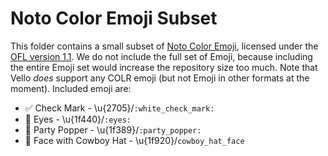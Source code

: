 # Noto Color Emoji Subset

This folder contains a small subset of [Noto Color Emoji](https://fonts.google.com/noto/specimen/Noto+Color+Emoji), licensed under the [OFL version 1.1](LICENSE).
We do not include the full set of Emoji, because including the entire Emoji set would increase the repository size too much.
Note that Vello *does* support any COLR emoji (but not Emoji in other formats at the moment).
Included emoji are:

- ✅ Check Mark - \u{2705}/`:white_check_mark:`
- 👀 Eyes - \u{1f440}/`:eyes:`
- 🎉 Party Popper - \u{1f389}/`:party_popper:`
- 🤠 Face with Cowboy Hat - \u{1f920}/`cowboy_hat_face`
